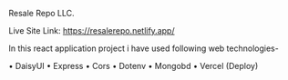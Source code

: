 Resale Repo LLC.

Live Site Link: https://resalerepo.netlify.app/

In this react application project i have used following web technologies-

•	DaisyUI 
•	Express
•	Cors
•	Dotenv
•	Mongobd
•	Vercel (Deploy)